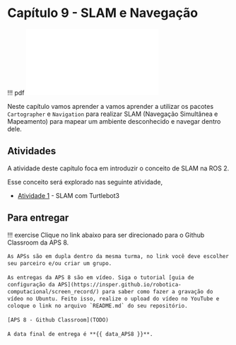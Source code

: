 # Capítulo 9 - SLAM e Navegação

!!! pdf
    ![](slides.pdf)

Neste capítulo vamos aprender a vamos aprender a utilizar os pacotes `Cartographer` e `Navigation` para realizar SLAM (Navegação Simultânea e Mapeamento) para mapear um ambiente desconhecido e navegar dentro dele.

## Atividades
A atividade deste capítulo foca em introduzir o conceito de SLAM na ROS 2.

Esse conceito será explorado nas seguinte atividade,

- [Atividade 1](atividades/1-slam.md) - SLAM com Turtlebot3

## Para entregar

!!! exercise
    Clique no link abaixo para ser direcionado para o Github Classroom da APS 8.

    As APSs são em dupla dentro da mesma turma, no link você deve escolher seu parceiro e/ou criar um grupo.

    As entregas da APS 8 são em vídeo. Siga o tutorial [guia de configuração da APS](https://insper.github.io/robotica-computacional/screen_record/) para saber como fazer a gravação do vídeo no Ubuntu. Feito isso, realize o upload do vídeo no YouTube e coloque o link no arquivo `README.md` do seu repositório.

    [APS 8 - Github Classroom](TODO)

    A data final de entrega é **{{ data_APS8 }}**.
